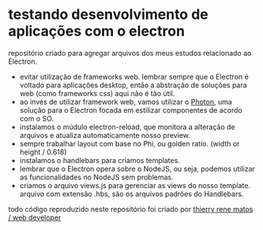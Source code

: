 # testando desenvolvimento de aplicações com o electron

repositório criado para agregar arquivos dos meus estudos relacionado ao Electron.

- evitar utilização de frameworks web. lembrar sempre que o Electron é voltado para aplicações desktop, então a abstração de soluções para web (como frameworks css) aqui não é tão útil.
- ao invés de utilizar framework web, vamos utilizar o [Photon](http://photonkit.com), uma solução para o Electron focada em estilizar componentes de acordo com o SO.
- instalamos o múdulo electron-reload, que monitora a alteração de arquivos e atualiza automaticamente nosso preview.
- sempre trabalhar layout com base no Phi, ou golden ratio. (width or height / 0.618)
- instalamos o handlebars para criamos templates.
- lembrar que o Electron opera sobre o NodeJS, ou seja, podemos utilizar as funcionalidades no NodeJS sem problemas.
- criamos o arquivo views.js para gerenciar as views do nosso template. arquivo com extensão .hbs, são os arquivos padrões do Handlebars.

todo código reproduzido neste repositório foi criado por [thierry rene matos / web developer](http://thierryrenewebdev.com)

